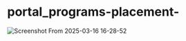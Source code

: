 # portal_programs-placement-
![Screenshot From 2025-03-16 16-28-52](https://github.com/user-attachments/assets/7cd82ec3-982e-4422-9269-56ab7e748ddf)


